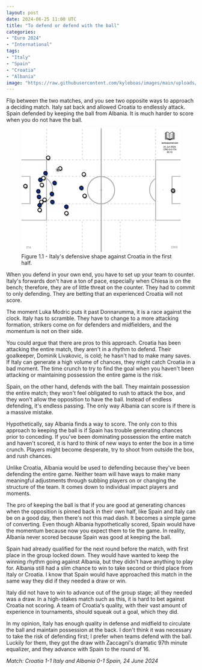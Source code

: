 ```yaml
---
layout: post
date: 2024-06-25 11:00 UTC
title: "To defend or defend with the ball"
categories:
- "Euro 2024"
- "International"
tags:
- "Italy"
- "Spain"
- "Croatia"
- "Albania"
image: "https://raw.githubusercontent.com/kyleboas/images/main/uploads/2024/06/25/Image-25Jun2024_00:19:37.png"
---
```


Flip between the two matches, and you see two opposite ways to approach a deciding match. Italy sat back and allowed Croatia to endlessly attack. Spain defended by keeping the ball from Albania. It is much harder to score when you do not have the ball.

<!---more---> 

<figure>
    <img src="https://raw.githubusercontent.com/kyleboas/images/main/uploads/2024/06/25/Image-25Jun2024_00:16:53.png">
    <figcaption>Figure 1.1 - Italy's defensive shape against Croatia in the first half.</figcaption>
</figure>

When you defend in your own end, you have to set up your team to counter. Italy's forwards don't have a ton of pace, especially when Chiesa is on the bench; therefore, they are of little threat on the counter. They had to commit to only defending. They are betting that an experienced Croatia will not score.

The moment Luka Modric puts it past Donnarumma, it is a race against the clock. Italy has to scramble. They have to change to a more attacking formation, strikers come on for defenders and midfielders, and the momentum is not on their side. 

You could argue that there are pros to this approach. Croatia has been attacking the entire match, they aren't in a rhythm to defend. Their goalkeeper, Dominik Livakovic, is cold; he hasn't had to make many saves. If Italy can generate a high volume of chances, they might catch Croatia in a bad moment. The time crunch to try to find the goal when you haven't been attacking or maintaining possession the entire game is the risk. 

Spain, on the other hand, defends with the ball. They maintain possession the entire match; they won't feel obligated to rush to attack the box, and they won't allow the opposition to have the ball. Instead of endless defending, it's endless passing. The only way Albania can score is if there is a massive mistake. 

Hypothetically, say Albania finds a way to score. The only con to this approach to keeping the ball is if Spain has trouble generating chances prior to conceding. If you've been dominating possession the entire match and haven't scored, it is hard to think of new ways to enter the box in a time crunch. Players might become desperate, try to shoot from outside the box, and rush chances.

Unlike Croatia, Albania would be used to defending because they've been defending the entire game. Neither team will have ways to make many meaningful adjustments through subbing players on or changing the structure of the team. It comes down to individual impact players and moments.

The pro of keeping the ball is that if you are good at generating chances when the opposition is pinned back in their own half, like Spain and Italy can be on a good day, then there's not this mad dash. It becomes a simple game of converting. Even though Albania hypothetically scored, Spain would have the momentum because now you expect them to tie the game. In reality, Albania never scored because Spain was good at keeping the ball.

Spain had already qualified for the next round before the match, with first place in the group locked down. They would have wanted to keep the winning rhythm going against Albania, but they didn't have anything to play for. Albania still had a slim chance to win to take second or third place from Italy or Croatia. I know that Spain would have approached this match in the same way they did if they needed a draw or win.

Italy did not have to win to advance out of the group stage; all they needed was a draw. In a high-stakes match such as this, it is hard to bet against Croatia not scoring. A team of Croatia's quality, with their vast amount of experience in tournaments, should squeak out a goal, which they did.

In my opinion, Italy has enough quality in defense and midfield to circulate the ball and maintain possession at the back. I don't think it was necessary to take the risk of defending first; I prefer when teams defend with the ball. Luckily for them, they got the draw with Zaccagni's dramatic 97th minute equalizer, and they advance with Spain to the round of 16. 

*Match: Croatia 1-1 Italy and Albania 0-1 Spain, 24 June 2024*